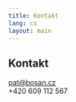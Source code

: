 ```yaml
---
title: Kontakt
lang: cs
layout: main
---
```


<h2>Kontakt</h2>
<div id="contact">
  <a href="mailto:pat@bosan.cz">pat@bosan.cz</a><br>
  +420 609 112 567<br>
</div>
